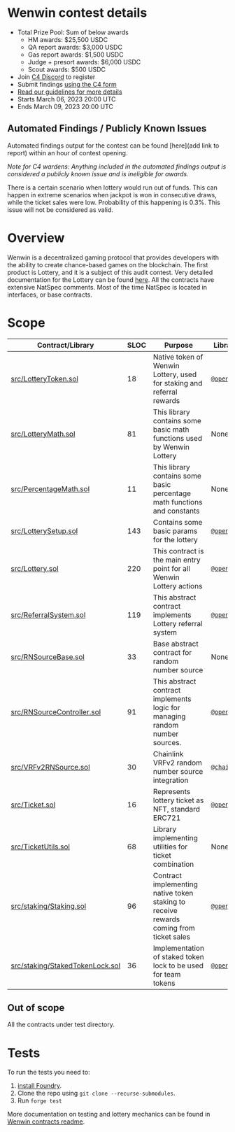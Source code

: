# Wenwin contest details
- Total Prize Pool: Sum of below awards
  - HM awards: $25,500 USDC
  - QA report awards: $3,000 USDC
  - Gas report awards: $1,500 USDC
  - Judge + presort awards: $6,000 USDC
  - Scout awards: $500 USDC
- Join [C4 Discord](https://discord.gg/code4rena) to register
- Submit findings [using the C4 form](https://code4rena.com/contests/2023-03-wenwin-contest/submit)
- [Read our guidelines for more details](https://docs.code4rena.com/roles/wardens)
- Starts March 06, 2023 20:00 UTC
- Ends March 09, 2023 20:00 UTC

## Automated Findings / Publicly Known Issues

Automated findings output for the contest can be found [here](add link to report) within an hour of contest opening.

*Note for C4 wardens: Anything included in the automated findings output is considered a publicly known issue and is ineligible for awards.*

There is a certain scenario when lottery would run out of funds. This can happen in extreme scenarios when jackpot is won in consecutive draws, while the ticket sales were low. Probability of this happening is 0.3%. This issue will not be considered as valid.

# Overview

Wenwin is a decentralized gaming protocol that provides developers with the ability to create chance-based games on the blockchain. The first product is Lottery, and it is a subject of this audit contest. Very detailed documentation for the Lottery can be found [here](https://docs.wenwin.com/wenwin-lottery). All the contracts have extensive NatSpec comments. Most of the time NatSpec is located in interfaces, or base contracts.

# Scope

| Contract/Library | SLOC | Purpose | Libraries used |  
| ----------- | ----------- | ----------- | ----------- |
| [src/LotteryToken.sol](src/LotteryToken.sol) | 18 | Native token of Wenwin Lottery, used for staking and referral rewards | [`@openzeppelin/*`](https://openzeppelin.com/contracts/) |
| [src/LotteryMath.sol](src/LotteryMath.sol) | 81 | This library contains some basic math functions used by Wenwin Lottery | None |
| [src/PercentageMath.sol](src/PercentageMath.sol) | 11 | This library contains some basic percentage math functions and constants | None |
| [src/LotterySetup.sol](src/LotterySetup.sol) | 143 | Contains some basic params for the lottery | [`@openzeppelin/*`](https://openzeppelin.com/contracts/) |
| [src/Lottery.sol](src/Lottery.sol) | 220 | This contract is the main entry point for all Wenwin Lottery actions | [`@openzeppelin/*`](https://openzeppelin.com/contracts/) |
| [src/ReferralSystem.sol](src/ReferralSystem.sol) | 119 | This abstract contract implements Lottery referral system | [`@openzeppelin/*`](https://openzeppelin.com/contracts/) |
| [src/RNSourceBase.sol](src/RNSourceBase.sol) | 33 | Base abstract contract for random number source | None |
| [src/RNSourceController.sol](src/RNSourceController.sol) | 91 | This abstract contract implements logic for managing random number sources. | [`@openzeppelin/*`](https://openzeppelin.com/contracts/) |
| [src/VRFv2RNSource.sol](src/VRFv2RNSource.sol) | 30 | Chainlink VRFv2 random number source integration | [`@chainlink/*`](https://github.com/smartcontractkit/chainlink) |
| [src/Ticket.sol](src/Ticket.sol) | 16 | Represents lottery ticket as NFT, standard ERC721 | [`@openzeppelin/*`](https://openzeppelin.com/contracts/) |
| [src/TicketUtils.sol](src/TicketUtils.sol) | 68 | Library implementing utilities for ticket combination | None |
| [src/staking/Staking.sol](src/staking/Staking.sol) | 96 | Contract implementing native token staking to receive rewards coming from ticket sales | [`@openzeppelin/*`](https://openzeppelin.com/contracts/) |
| [src/staking/StakedTokenLock.sol](src/staking/StakedTokenLock.sol) | 36 | Implementation of staked token lock to be used for team tokens | [`@openzeppelin/*`](https://openzeppelin.com/contracts/) |

## Out of scope

All the contracts under test directory.

# Tests

To run the tests you need to:
1. [install Foundry](https://book.getfoundry.sh/getting-started/installation).
2. Clone the repo using `git clone --recurse-submodules`.
3. Run `forge test`

More documentation on testing and lottery mechanics can be found in [Wenwin contracts readme](https://github.com/wenwincom/wenwin-contracts/blob/main/README.md).
